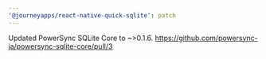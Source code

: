 ```yaml
---
'@journeyapps/react-native-quick-sqlite': patch
---
```


Updated PowerSync SQLite Core to ~>0.1.6. https://github.com/powersync-ja/powersync-sqlite-core/pull/3
